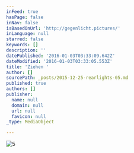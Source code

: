 ```yaml
---
inFeed: true
hasPage: false
inNav: false
isBasedOnUrl: 'http://gegenlicht.pictures/'
inLanguage: null
starred: false
keywords: []
description: ''
datePublished: '2016-01-03T03:33:09.642Z'
dateModified: '2016-01-03T03:33:05.553Z'
title: 'Ziehen '
author: []
sourcePath: _posts/2015-12-25-rearlights-05.md
published: true
authors: []
publisher:
  name: null
  domain: null
  url: null
  favicon: null
_type: MediaObject

---
```

![5](https://s3-us-west-2.amazonaws.com/the-grid-img/p/bec440eda65159f3e3c2d704030f853524173cdd.jpg)